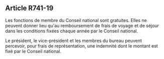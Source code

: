Article R741-19
----
Les fonctions de membre du Conseil national sont gratuites. Elles ne peuvent
donner lieu qu'au remboursement de frais de voyage et de séjour dans les
conditions fixées chaque année par le Conseil national.

Le président, le vice-président et les membres du bureau peuvent percevoir, pour
frais de représentation, une indemnité dont le montant est fixé par le Conseil
national.
